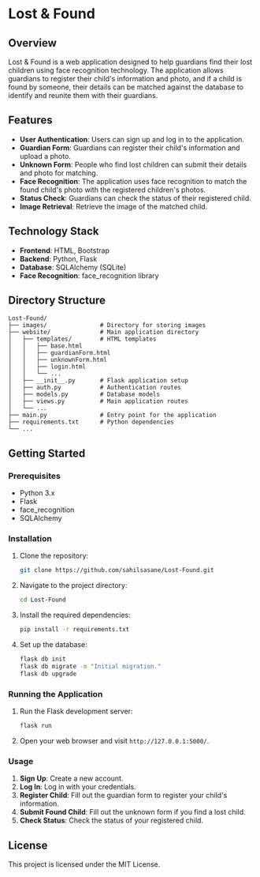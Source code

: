 # Lost & Found

## Overview

Lost & Found is a web application designed to help guardians find their lost children using face recognition technology. The application allows guardians to register their child's information and photo, and if a child is found by someone, their details can be matched against the database to identify and reunite them with their guardians.

## Features

- **User Authentication**: Users can sign up and log in to the application.
- **Guardian Form**: Guardians can register their child's information and upload a photo.
- **Unknown Form**: People who find lost children can submit their details and photo for matching.
- **Face Recognition**: The application uses face recognition to match the found child's photo with the registered children's photos.
- **Status Check**: Guardians can check the status of their registered child.
- **Image Retrieval**: Retrieve the image of the matched child.

## Technology Stack

- **Frontend**: HTML, Bootstrap
- **Backend**: Python, Flask
- **Database**: SQLAlchemy (SQLite)
- **Face Recognition**: face_recognition library

## Directory Structure

```
Lost-Found/
├── images/               # Directory for storing images
├── website/              # Main application directory
│   ├── templates/        # HTML templates
│   │   ├── base.html
│   │   ├── guardianForm.html
│   │   ├── unknownForm.html
│   │   ├── login.html
│   │   └── ...
│   ├── __init__.py       # Flask application setup
│   ├── auth.py           # Authentication routes
│   ├── models.py         # Database models
│   ├── views.py          # Main application routes
│   └── ...
├── main.py               # Entry point for the application
├── requirements.txt      # Python dependencies
└── ...
```

## Getting Started

### Prerequisites

- Python 3.x
- Flask
- face_recognition
- SQLAlchemy

### Installation

1. Clone the repository:
   ```sh
   git clone https://github.com/sahilsasane/Lost-Found.git
   ```
2. Navigate to the project directory:
   ```sh
   cd Lost-Found
   ```
3. Install the required dependencies:
   ```sh
   pip install -r requirements.txt
   ```
4. Set up the database:
   ```sh
   flask db init
   flask db migrate -m "Initial migration."
   flask db upgrade
   ```

### Running the Application

1. Run the Flask development server:
   ```sh
   flask run
   ```
2. Open your web browser and visit `http://127.0.0.1:5000/`.

### Usage

1. **Sign Up**: Create a new account.
2. **Log In**: Log in with your credentials.
3. **Register Child**: Fill out the guardian form to register your child's information.
4. **Submit Found Child**: Fill out the unknown form if you find a lost child.
5. **Check Status**: Check the status of your registered child.

## License

This project is licensed under the MIT License.
